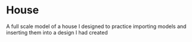 # House
A full scale model of a house I designed to practice importing models and inserting them into a design I had created

